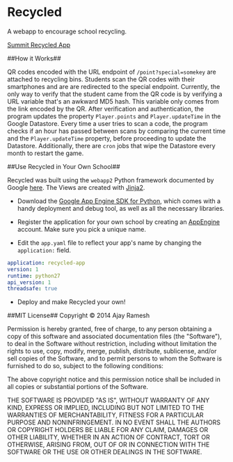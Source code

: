 Recycled
========

A webapp to encourage school recycling.

[Summit Recycled App](http://www.recycled-app.appspot.com)

##How it Works##

QR codes encoded with the URL endpoint of `/point?special=somekey` are attached to recycling bins. Students scan the QR codes with their smartphones and are are redirected to the special endpoint. Currently, the only way to verify that the student came from the QR code is by verifying a URL variable that's an awkward MD5 hash. This variable only comes from the link encoded by the QR. After verification and authentication, the program updates the property `Player.points` and `Player.updateTime` in the Google Datastore. Every time a user tries to scan a code, the program checks if an hour has passed between scans by comparing the current time and the `Player.updateTime` property, before proceeding to update the Datastore. Additionally, there are `cron` jobs that wipe the Datastore every month to restart the game.

##Use Recycled in Your Own School##

Recycled was built using the `webapp2` Python framework documented by Google [here](https://developers.google.com/appengine/docs/python/gettingstartedpython27/introduction). The Views are created with [Jinja2](http://jinja.pocoo.org/docs/).

* Download the [Google App Engine SDK for Python](https://developers.google.com/appengine/downloads#Google_App_Engine_SDK_for_Python), which comes with a handy deployment and debug tool, as well as all the necessary libraries.

* Register the application for your own school by creating an [AppEngine](https://appengine.google.com/) account. Make sure you pick a unique name.

* Edit the `app.yaml` file to reflect your app's name by changing the `application:` field.

```YAML
application: recycled-app
version: 1
runtime: python27
api_version: 1
threadsafe: true
```
    
* Deploy and make Recycled your own!


##MIT License##
Copyright © 2014 Ajay Ramesh

Permission is hereby granted, free of charge, to any person obtaining a copy of this software and associated documentation files (the "Software"), to deal in the Software without restriction, including without limitation the rights to use, copy, modify, merge, publish, distribute, sublicense, and/or sell copies of the Software, and to permit persons to whom the Software is furnished to do so, subject to the following conditions:

The above copyright notice and this permission notice shall be included in all copies or substantial portions of the Software.

THE SOFTWARE IS PROVIDED "AS IS", WITHOUT WARRANTY OF ANY KIND, EXPRESS OR IMPLIED, INCLUDING BUT NOT LIMITED TO THE WARRANTIES OF MERCHANTABILITY, FITNESS FOR A PARTICULAR PURPOSE AND NONINFRINGEMENT. IN NO EVENT SHALL THE AUTHORS OR COPYRIGHT HOLDERS BE LIABLE FOR ANY CLAIM, DAMAGES OR OTHER LIABILITY, WHETHER IN AN ACTION OF CONTRACT, TORT OR OTHERWISE, ARISING FROM, OUT OF OR IN CONNECTION WITH THE SOFTWARE OR THE USE OR OTHER DEALINGS IN THE SOFTWARE.


